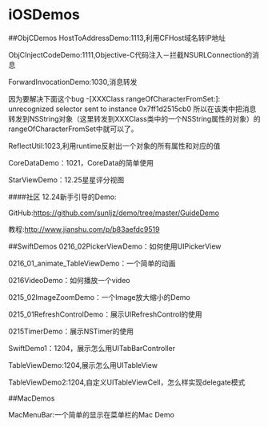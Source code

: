 # iOSDemos
##ObjCDemos
HostToAddressDemo:1113,利用CFHost域名转IP地址

ObjCInjectCodeDemo:1111,Objective-C代码注入－拦截NSURLConnection的消息

ForwardInvocationDemo:1030,消息转发

因为要解决下面这个bug
-[XXXClass rangeOfCharacterFromSet:]: unrecognized selector sent to instance 0x7ff1d2515cb0
所以在该类中把消息转发到NSString对象（这里转发到XXXClass类中的一个NSString属性的对象）的rangeOfCharacterFromSet中就可以了。

ReflectUtil:1023,利用runtime反射出一个对象的所有属性和对应的值

CoreDataDemo：1021，CoreData的简单使用

StarViewDemo：12.25星星评分视图

####社区
12.24新手引导的Demo:

GitHub:https://github.com/sunljz/demo/tree/master/GuideDemo

教程:http://www.jianshu.com/p/b83aefdc9519


##SwiftDemos
0216_02PickerViewDemo：如何使用UIPickerView

0216_01_animate_TableViewDemo：一个简单的动画

0216VideoDemo：如何播放一个video

0215_02ImageZoomDemo：一个Image放大缩小的Demo

0215_01RefreshControlDemo：展示UIRefreshControl的使用

0215TimerDemo：展示NSTimer的使用

SwiftDemo1：1204，展示怎么用UITabBarController

TableViewDemo:1204,展示怎么用UITableView

TableViewDemo2:1204,自定义UITableViewCell，怎么样实现delegate模式


##MacDemos

MacMenuBar:一个简单的显示在菜单栏的Mac Demo

